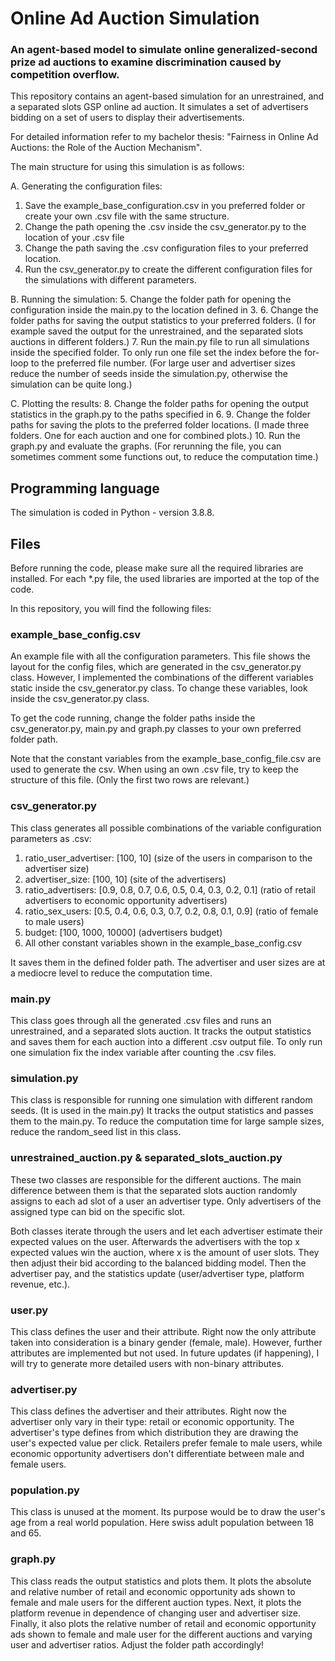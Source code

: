 # Online Ad Auction Simulation
### An agent-based model to simulate online generalized-second prize ad auctions to examine discrimination caused by competition overflow.

This repository contains an agent-based simulation for an unrestrained, and a separated slots GSP online ad auction. 
It simulates a set of advertisers bidding on a set of users to display their advertisements.

For detailed information refer to my bachelor thesis: "Fairness in Online Ad Auctions: the Role of the Auction Mechanism".

The main structure for using this simulation is as follows:

A. Generating the configuration files: 
1. Save the example_base_configuration.csv in you preferred folder or create your own .csv file with the same structure.
2. Change the path opening the .csv inside the csv_generator.py to the location of your .csv file
3. Change the path saving the .csv configuration files to your preferred location.
4. Run the csv_generator.py to create the different configuration files for the simulations with different parameters.

B. Running the simulation:
5. Change the folder path for opening the configuration inside the main.py to the location defined in 3.
6. Change the folder paths for saving the output statistics to your preferred folders. (I for example saved the output for the unrestrained, and the separated slots auctions in different folders.)
7. Run the main.py file to run all simulations inside the specified folder. To only run one file set the index before the for-loop to the preferred file number. (For large user and advertiser sizes reduce the number of seeds inside the simulation.py, otherwise the simulation can be quite long.)

C. Plotting the results:
8. Change the folder paths for opening the output statistics in the graph.py to the paths specified in 6.
9. Change the folder paths for saving the plots to the preferred folder locations. (I made three folders. One for each auction and one for combined plots.)
10. Run the graph.py and evaluate the graphs. (For rerunning the file, you can sometimes comment some functions out, to reduce the computation time.)

## Programming language
The simulation is coded in Python - version 3.8.8.

## Files
Before running the code, please make sure all the required libraries are installed. For each *.py file, the used libraries are imported at the top of the code.

In this repository, you will find the following files:

### example_base_config.csv
An example file with all the configuration parameters. 
This file shows the layout for the config files, which are generated in the csv_generator.py class. 
However, I implemented the combinations of the different variables static inside the csv_generator.py class.
To change these variables, look inside the csv_generator.py class.

To get the code running, change the folder paths inside the csv_generator.py, main.py and graph.py classes to your own preferred folder path.

Note that the constant variables from the example_base_config_file.csv are used to generate the csv.
When using an own .csv file, try to keep the structure of this file. (Only the first two rows are relevant.)

### csv_generator.py

This class generates all possible combinations of the variable configuration parameters as .csv:

1. ratio_user_advertiser: [100, 10] (size of the users in comparison to the advertiser size)
2. advertiser_size: [100, 10] (site of the advertisers)
3. ratio_advertisers: [0.9, 0.8, 0.7, 0.6, 0.5, 0.4, 0.3, 0.2, 0.1] (ratio of retail advertisers to economic opportunity advertisers)
4. ratio_sex_users: [0.5, 0.4, 0.6, 0.3, 0.7, 0.2, 0.8, 0.1, 0.9] (ratio of female to male users) 
5. budget: [100, 1000, 10000] (advertisers budget)
6. All other constant variables shown in the example_base_config.csv

It saves them in the defined folder path.
The advertiser and user sizes are at a mediocre level to reduce the computation time.

### main.py

This class goes through all the generated .csv files and runs an unrestrained, and a separated slots auction.
It tracks the output statistics and saves them for each auction into a different .csv output file.
To only run one simulation fix the index variable after counting the .csv files.

### simulation.py

This class is responsible for running one simulation with different random seeds. (It is used in the main.py)
It tracks the output statistics and passes them to the main.py.
To reduce the computation time for large sample sizes, reduce the random_seed list in this class.

### unrestrained_auction.py & separated_slots_auction.py

These two classes are responsible for the different auctions. 
The main difference between them is that the separated slots auction randomly assigns to each ad slot of a user an advertiser type.
Only advertisers of the assigned type can bid on the specific slot.

Both classes iterate through the users and let each advertiser estimate their expected values on the user.
Afterwards the advertisers with the top x expected values win the auction, where x is the amount of user slots.
They then adjust their bid according to the balanced bidding model.
Then the advertiser pay, and the statistics update (user/advertiser type, platform revenue, etc.).

### user.py

This class defines the user and their attribute.
Right now the only attribute taken into consideration is a binary gender (female, male).
However, further attributes are implemented but not used. 
In future updates (if happening), I will try to generate more detailed users with non-binary attributes.

### advertiser.py

This class defines the advertiser and their attributes.
Right now the advertiser only vary in their type: retail or economic opportunity.
The advertiser's type defines from which distribution they are drawing the user's expected value per click.
Retailers prefer female to male users, while economic opportunity advertisers don't differentiate between male and female users.

### population.py

This class is unused at the moment. Its purpose would be to draw the user's age from a real world population.
Here swiss adult population between 18 and 65.

### graph.py

This class reads the output statistics and plots them. 
It plots the absolute and relative number of retail and economic opportunity ads shown to female and male users for the different auction types.
Next, it plots the platform revenue in dependence of changing user and advertiser size. 
Finally, it also plots the relative number of retail and economic opportunity ads shown to female and male user for the different auctions and varying user and advertiser ratios. 
Adjust the folder path accordingly!